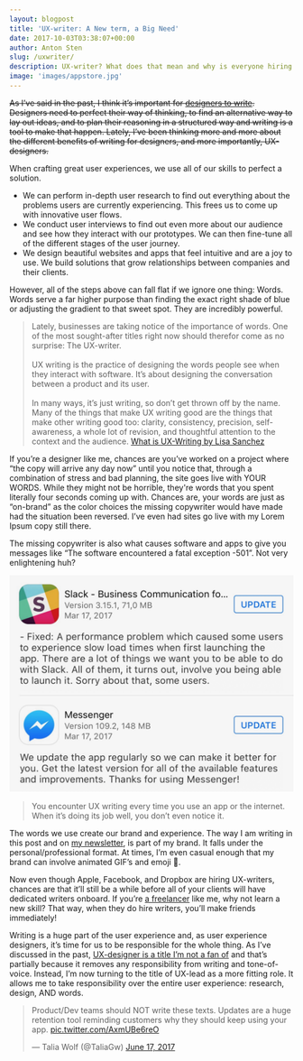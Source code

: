 ```yaml
---
layout: blogpost
title: 'UX-writer: A New term, a Big Need'
date: 2017-10-03T03:38:07+00:00
author: Anton Sten
slug: /uxwriter/
description: UX-writer? What does that mean and why is everyone hiring for it now?
image: 'images/appstore.jpg'
---
```


~~As I’ve said in the past, I think it’s important for [designers to write](https://antonsten.com/designers-write/). Designers need to perfect their way of thinking, to find an alternative way to lay out ideas, and to plan their reasoning in a structured way and writing is a tool to make that happen. Lately, I’ve been thinking more and more about the different benefits of writing for designers, and more importantly, UX-designers.~~

When crafting great user experiences, we use all of our skills to perfect a solution.
- We can perform in-depth user research to find out everything about the problems users are currently experiencing. This frees us to come up with innovative user flows.
- We conduct user interviews to find out even more about our audience and see how they interact with our prototypes. We can then fine-tune all of the different stages of the user journey.
- We design beautiful websites and apps that feel intuitive and are a joy to use. We build solutions that grow relationships between companies and their clients.

However, all of the steps above can fall flat if we ignore one thing: Words. Words serve a far higher purpose than finding the exact right shade of blue or adjusting the gradient to that sweet spot. They are incredibly powerful.

>Lately, businesses are taking notice of the importance of words. One of the most sought-after titles right now should therefor come as no surprise: The UX-writer. <br><br>UX writing is the practice of designing the words people see when they interact with software. It’s about designing the conversation between a product and its user.<br><br>
In many ways, it’s just writing, so don’t get thrown off by the name. Many of the things that make UX writing good are the things that make other writing good too: clarity, consistency, precision, self-awareness, a whole lot of revision, and thoughtful attention to the context and the audience.
[What is UX-Writing by Lisa Sanchez](https://medium.com/@lmsanchez/what-is-ux-writing-1eb71b0f0606)

If you’re a designer like me, chances are you’ve worked on a project where “the copy will arrive any day now” until you notice that, through a combination of stress and bad planning, the site goes live with YOUR WORDS. While they might not be horrible, they're words that you spent literally four seconds coming up with. Chances are, your words are just as “on-brand” as the color choices the missing copywriter would have made had the situation been reversed. I’ve even had sites go live with my Lorem Ipsum copy still there.

The missing copywriter is also what causes software and apps to give you messages like “The software encountered a fatal exception -501”. Not very enlightening huh?

![UX-writing](/images/appstore.jpg)

>You encounter UX writing every time you use an app or the internet. When it’s doing its job well, you don’t even notice it.

The words we use create our brand and experience. The way I am writing in this post and on [my newsletter](https://antonsten.com/newsletter), is part of my brand. It falls under the personal/professional format. At times, I’m even casual enough that my brand can involve animated GIF’s and emoji 👯.

Now even though Apple, Facebook, and Dropbox are hiring UX-writers, chances are that it’ll still be a while before all of your clients will have dedicated writers onboard. If you’re [a freelancer](https://antonsten.com/books/masteringfreelance/) like me, why not learn a new skill? That way, when they do hire writers, you’ll make friends immediately!

Writing is a huge part of the user experience and, as user experience designers, it’s time for us to be responsible for the whole thing. As I’ve discussed in the past, [UX-designer is a title I’m not a fan of](https://antonsten.com/ux-designer/) and that’s partially because it removes any responsibility from writing and tone-of-voice. Instead, I’m now turning to the title of UX-lead as a more fitting role. It allows me to take responsibility over the entire user experience: research, design, AND words.

<blockquote class="twitter-tweet" data-lang="en"><p lang="en" dir="ltr">Product/Dev teams should NOT write these texts. Updates are a huge retention tool reminding customers why they should keep using your app. <a href="https://t.co/AxmUBe6reO">pic.twitter.com/AxmUBe6reO</a></p>&mdash; Talia Wolf (@TaliaGw) <a href="https://twitter.com/TaliaGw/status/876151571029131264?ref_src=twsrc%5Etfw">June 17, 2017</a></blockquote> <script async src="//platform.twitter.com/widgets.js" charset="utf-8"></script>
